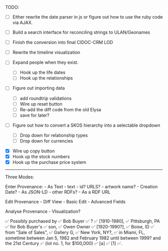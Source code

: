 TODO:

* [ ] Either rewrite the date parser in js or figure out how to use the ruby code via AJAX.
* [ ] Build a search interface for reconciling strings to ULAN/Geonames
* [ ] Finish the conversion into final CIDOC-CRM LOD
* [ ] Rewrite the timeline visualization

* [ ] Expand people when they exist.

  * [ ] Hook up the life dates
  * [ ] Hook up the relationships

* [ ] Figure out importing data

  * [ ] add roundtrip validations
  * [ ] Wire up reset button
  * [ ] Re-add the diff code from the old Elysa
  * [ ] save for later?

* [ ] Figure out how to convert a SKOS hierarchy into a selectable dropdown
  * [ ] Drop down for relationship types
  * [ ] Drop down for currencies

- [x] Wire up copy button
- [x] Hook up the stock numbers
- [x] Hook up the purchase price system

---

Three Modes:

Enter Provenance: - As Text - text - id? URLS? - artwork name? - Creation Date? - As JSON-LD - other RDFs? - As a RDF URL

Edit Provenance - Diff View - Basic Edit - Advanced Fields

Analyse Provenance - VIsualization?

✅ Possibly
purchased by
✅ Bob Buyer
✅ ?
✅ [1910-1980],
✅ Pittsburgh, PA
✅ for Bob Buyer's
✅ son,
✅ Owen Owner
✅ [1920-1990?],
✅ Boise, ID
✅ from "Sale of Sales",
✅ Gallery G,
✅ New York, NY?,
✅ in Miami, FL,
sometime between Jan 5, 1982 and February 1982 until between 1999? and the 21st Century
✅ (lot no. 1, for $100,000)
✅ [a]
✅ [1]
✅.
